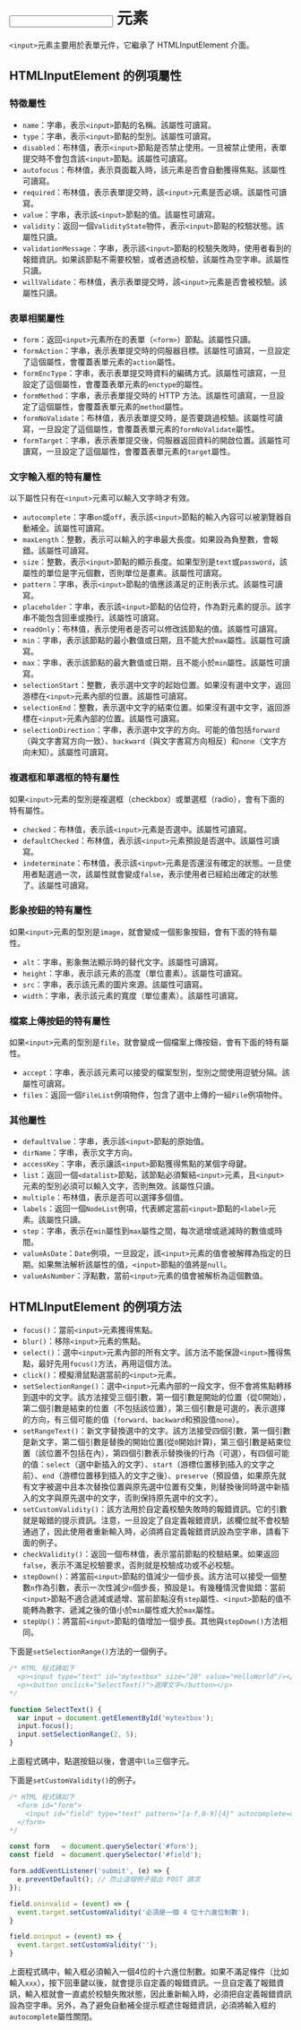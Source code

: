 # <input> 元素

`<input>`元素主要用於表單元件，它繼承了 HTMLInputElement 介面。

## HTMLInputElement 的例項屬性

### 特徵屬性

- `name`：字串，表示`<input>`節點的名稱。該屬性可讀寫。
- `type`：字串，表示`<input>`節點的型別。該屬性可讀寫。
- `disabled`：布林值，表示`<input>`節點是否禁止使用。一旦被禁止使用，表單提交時不會包含該`<input>`節點。該屬性可讀寫。
- `autofocus`：布林值，表示頁面載入時，該元素是否會自動獲得焦點。該屬性可讀寫。
- `required`：布林值，表示表單提交時，該`<input>`元素是否必填。該屬性可讀寫。
- `value`：字串，表示該`<input>`節點的值。該屬性可讀寫。
- `validity`：返回一個`ValidityState`物件，表示`<input>`節點的校驗狀態。該屬性只讀。
- `validationMessage`：字串，表示該`<input>`節點的校驗失敗時，使用者看到的報錯資訊。如果該節點不需要校驗，或者透過校驗，該屬性為空字串。該屬性只讀。
- `willValidate`：布林值，表示表單提交時，該`<input>`元素是否會被校驗。該屬性只讀。

### 表單相關屬性

- `form`：返回`<input>`元素所在的表單（`<form>`）節點。該屬性只讀。
- `formAction`：字串，表示表單提交時的伺服器目標。該屬性可讀寫，一旦設定了這個屬性，會覆蓋表單元素的`action`屬性。
- `formEncType`：字串，表示表單提交時資料的編碼方式。該屬性可讀寫，一旦設定了這個屬性，會覆蓋表單元素的`enctype`的屬性。
- `formMethod`：字串，表示表單提交時的 HTTP 方法。該屬性可讀寫，一旦設定了這個屬性，會覆蓋表單元素的`method`屬性。
- `formNoValidate`：布林值，表示表單提交時，是否要跳過校驗。該屬性可讀寫，一旦設定了這個屬性，會覆蓋表單元素的`formNoValidate`屬性。
- `formTarget`：字串，表示表單提交後，伺服器返回資料的開啟位置。該屬性可讀寫，一旦設定了這個屬性，會覆蓋表單元素的`target`屬性。

### 文字輸入框的特有屬性

以下屬性只有在`<input>`元素可以輸入文字時才有效。

- `autocomplete`：字串`on`或`off`，表示該`<input>`節點的輸入內容可以被瀏覽器自動補全。該屬性可讀寫。
- `maxLength`：整數，表示可以輸入的字串最大長度。如果設為負整數，會報錯。該屬性可讀寫。
- `size`：整數，表示`<input>`節點的顯示長度。如果型別是`text`或`password`，該屬性的單位是字元個數，否則單位是畫素。該屬性可讀寫。
- `pattern`：字串，表示`<input>`節點的值應該滿足的正則表示式。該屬性可讀寫。
- `placeholder`：字串，表示該`<input>`節點的佔位符，作為對元素的提示。該字串不能包含回車或換行。該屬性可讀寫。
- `readOnly`：布林值，表示使用者是否可以修改該節點的值。該屬性可讀寫。
- `min`：字串，表示該節點的最小數值或日期，且不能大於`max`屬性。該屬性可讀寫。
- `max`：字串，表示該節點的最大數值或日期，且不能小於`min`屬性。該屬性可讀寫。
- `selectionStart`：整數，表示選中文字的起始位置。如果沒有選中文字，返回游標在`<input>`元素內部的位置。該屬性可讀寫。
- `selectionEnd`：整數，表示選中文字的結束位置。如果沒有選中文字，返回游標在`<input>`元素內部的位置。該屬性可讀寫。
- `selectionDirection`：字串，表示選中文字的方向。可能的值包括`forward`（與文字書寫方向一致）、`backward`（與文字書寫方向相反）和`none`（文字方向未知）。該屬性可讀寫。

### 複選框和單選框的特有屬性

如果`<input>`元素的型別是複選框（checkbox）或單選框（radio），會有下面的特有屬性。

- `checked`：布林值，表示該`<input>`元素是否選中。該屬性可讀寫。
- `defaultChecked`：布林值，表示該`<input>`元素預設是否選中。該屬性可讀寫。
- `indeterminate`：布林值，表示該`<input>`元素是否還沒有確定的狀態。一旦使用者點選過一次，該屬性就會變成`false`，表示使用者已經給出確定的狀態了。該屬性可讀寫。

### 影象按鈕的特有屬性

如果`<input>`元素的型別是`image`，就會變成一個影象按鈕，會有下面的特有屬性。

- `alt`：字串，影象無法顯示時的替代文字。該屬性可讀寫。
- `height`：字串，表示該元素的高度（單位畫素）。該屬性可讀寫。
- `src`：字串，表示該元素的圖片來源。該屬性可讀寫。
- `width`：字串，表示該元素的寬度（單位畫素）。該屬性可讀寫。

### 檔案上傳按鈕的特有屬性

如果`<input>`元素的型別是`file`，就會變成一個檔案上傳按鈕，會有下面的特有屬性。

- `accept`：字串，表示該元素可以接受的檔案型別，型別之間使用逗號分隔。該屬性可讀寫。
- `files`：返回一個`FileList`例項物件，包含了選中上傳的一組`File`例項物件。

### 其他屬性

- `defaultValue`：字串，表示該`<input>`節點的原始值。
- `dirName`：字串，表示文字方向。
- `accessKey`：字串，表示讓該`<input>`節點獲得焦點的某個字母鍵。
- `list`：返回一個`<datalist>`節點，該節點必須繫結`<input>`元素，且`<input>`元素的型別必須可以輸入文字，否則無效。該屬性只讀。
- `multiple`：布林值，表示是否可以選擇多個值。
- `labels`：返回一個`NodeList`例項，代表綁定當前`<input>`節點的`<label>`元素。該屬性只讀。
- `step`：字串，表示在`min`屬性到`max`屬性之間，每次遞增或遞減時的數值或時間。
- `valueAsDate`：`Date`例項，一旦設定，該`<input>`元素的值會被解釋為指定的日期。如果無法解析該屬性的值，`<input>`節點的值將是`null`。
- `valueAsNumber`：浮點數，當前`<input>`元素的值會被解析為這個數值。

## HTMLInputElement 的例項方法

- `focus()`：當前`<input>`元素獲得焦點。
- `blur()`：移除`<input>`元素的焦點。
- `select()`：選中`<input>`元素內部的所有文字。該方法不能保證`<input>`獲得焦點，最好先用`focus()`方法，再用這個方法。
- `click()`：模擬滑鼠點選當前的`<input>`元素。
- `setSelectionRange()`：選中`<input>`元素內部的一段文字，但不會將焦點轉移到選中的文字。該方法接受三個引數，第一個引數是開始的位置（從0開始），第二個引數是結束的位置（不包括該位置），第三個引數是可選的，表示選擇的方向，有三個可能的值（`forward`、`backward`和預設值`none`）。
- `setRangeText()`：新文字替換選中的文字。該方法接受四個引數，第一個引數是新文字，第二個引數是替換的開始位置(從`0`開始計算)，第三個引數是結束位置（該位置不包括在內），第四個引數表示替換後的行為（可選），有四個可能的值：`select`（選中新插入的文字）、`start`（游標位置移到插入的文字之前）、`end`（游標位置移到插入的文字之後）、`preserve`（預設值，如果原先就有文字被選中且本次替換位置與原先選中位置有交集，則替換後同時選中新插入的文字與原先選中的文字，否則保持原先選中的文字）。
- `setCustomValidity()`：該方法用於自定義校驗失敗時的報錯資訊。它的引數就是報錯的提示資訊。注意，一旦設定了自定義報錯資訊，該欄位就不會校驗通過了，因此使用者重新輸入時，必須將自定義報錯資訊設為空字串，請看下面的例子。
- `checkValidity()`：返回一個布林值，表示當前節點的校驗結果。如果返回`false`，表示不滿足校驗要求，否則就是校驗成功或不必校驗。
- `stepDown()`：將當前`<input>`節點的值減少一個步長。該方法可以接受一個整數`n`作為引數，表示一次性減少`n`個步長，預設是`1`。有幾種情況會拋錯：當前`<input>`節點不適合遞減或遞增、當前節點沒有`step`屬性、`<input>`節點的值不能轉為數字、遞減之後的值小於`min`屬性或大於`max`屬性。
- `stepUp()`：將當前`<input>`節點的值增加一個步長。其他與`stepDown()`方法相同。

下面是`setSelectionRange()`方法的一個例子。

```javascript
/* HTML 程式碼如下
  <p><input type="text" id="mytextbox" size="20" value="HelloWorld"/></p>
  <p><button onclick="SelectText()">選擇文字</button></p>
*/

function SelectText() {
  var input = document.getElementById('mytextbox');
  input.focus();
  input.setSelectionRange(2, 5);
}
```

上面程式碼中，點選按鈕以後，會選中`llo`三個字元。

下面是`setCustomValidity()`的例子。

```javascript
/* HTML 程式碼如下
  <form id="form">
    <input id="field" type="text" pattern="[a-f,0-9]{4}" autocomplete=off>
  </form>
*/

const form   = document.querySelector('#form');
const field  = document.querySelector('#field');

form.addEventListener('submit', (e) => {
  e.preventDefault(); // 防止這個例子發出 POST 請求
});

field.oninvalid = (event) => {
  event.target.setCustomValidity('必須是一個 4 位十六進位制數');
}

field.oninput = (event) => {
  event.target.setCustomValidity('');
}
```

上面程式碼中，輸入框必須輸入一個4位的十六進位制數。如果不滿足條件（比如輸入`xxx`），按下回車鍵以後，就會提示自定義的報錯資訊。一旦自定義了報錯資訊，輸入框就會一直處於校驗失敗狀態，因此重新輸入時，必須把自定義報錯資訊設為空字串。另外，為了避免自動補全提示框遮住報錯資訊，必須將輸入框的`autocomplete`屬性關閉。
